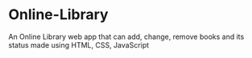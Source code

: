# Online-Library
An Online Library web app that can add, change, remove books and its status made using HTML, CSS, JavaScript
